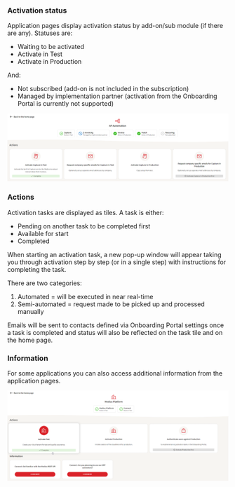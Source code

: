 ### Activation status

Application pages display activation status by add-on/sub module (if there are any). Statuses are:
* Waiting to be activated
* Activate in Test
* Activate in Production
  
And:
* Not subscribed (add-on is not included in the subscription)
* Managed by implementation partner (activation from the Onboarding Portal is currently not supported)

![](../../images/Productpage.png)

### Actions

Activation tasks are displayed as tiles. A task is either:
* Pending on another task to be completed first
* Available for start
* Completed 

When starting an activation task, a new pop-up window will appear taking you through activation step by step (or in a single step) with instructions for completing the task.

There are two categories:
1. Automated = will be executed in near real-time
2. Semi-automated = request made to be picked up and processed manually

Emails will be sent to contacts defined via Onboarding Portal settings once a task is completed and status will also be reflected on the task tile and on the home page.

### Information

For some applications you can also access additional information from the application pages. 

![](../../images/Productpage_2.png)
